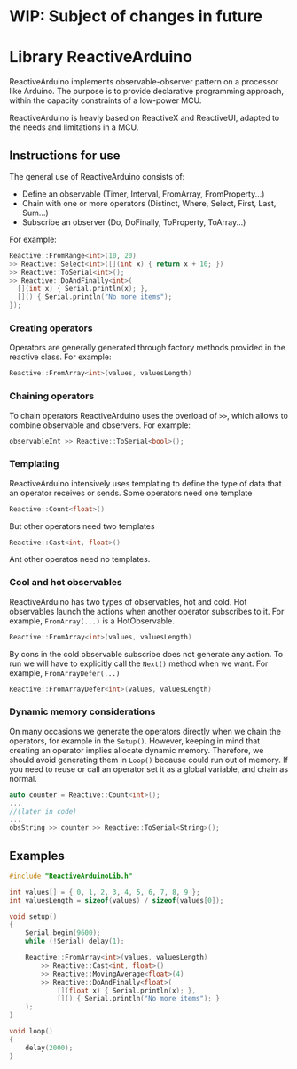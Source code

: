 # WIP: Subject of changes in future

# Library ReactiveArduino

ReactiveArduino implements observable-observer pattern on a processor like Arduino. The purpose is to provide declarative programming approach, within the capacity constraints of a low-power MCU.

ReactiveArduino is heavly based on ReactiveX and ReactiveUI, adapted to the needs and limitations in a MCU.

## Instructions for use
The general use of ReactiveArduino consists of:
* Define an observable (Timer, Interval, FromArray, FromProperty...)
* Chain with one or more operators (Distinct, Where, Select, First, Last, Sum...) 
* Subscribe an observer (Do, DoFinally, ToProperty, ToArray...)

For example:
```c++
Reactive::FromRange<int>(10, 20)
>> Reactive::Select<int>([](int x) { return x + 10; })
>> Reactive::ToSerial<int>();
>> Reactive::DoAndFinally<int>(
  [](int x) { Serial.println(x); },
  []() { Serial.println("No more items"); 
});
```
### Creating operators
Operators are generally generated through factory methods provided in the reactive class.
For example:
```c++
Reactive::FromArray<int>(values, valuesLength)
```

### Chaining operators
To chain operators ReactiveArduino uses the overload of `>>`, which allows to combine observable and observers.
For example:
```c++
observableInt >> Reactive::ToSerial<bool>();
```

### Templating
ReactiveArduino intensively uses templating to define the type of data that an operator receives or sends.
Some operators need one template
```c++
Reactive::Count<float>()
```
But other operators need two templates
```c++
Reactive::Cast<int, float>()
```
Ant other operatos need no templates.

### Cool and hot observables
ReactiveArduino has two types of observables, hot and cold.
Hot observables launch the actions when another operator subscribes to it. For example, `FromArray(...)` is a HotObservable.
```c++
Reactive::FromArray<int>(values, valuesLength)
```
By cons in the cold observable subscribe does not generate any action. To run we will have to explicitly call the `Next()` method when we want. For example, `FromArrayDefer(...)`
```c++
Reactive::FromArrayDefer<int>(values, valuesLength)
```
### Dynamic memory considerations
On many occasions we generate the operators directly when we chain the operators, for example in the `Setup()`. However, keeping in mind that creating an operator implies allocate dynamic memory. Therefore, we should avoid generating them in `Loop()` because could run out of memory.
If you need to reuse or call an operator set it as a global variable, and chain as normal.
```c++
auto counter = Reactive::Count<int>();
...
//(later in code)
...
obsString >> counter >> Reactive::ToSerial<String>();
```

## Examples
```c++
#include "ReactiveArduinoLib.h"

int values[] = { 0, 1, 2, 3, 4, 5, 6, 7, 8, 9 };
int valuesLength = sizeof(values) / sizeof(values[0]);

void setup()
{
	Serial.begin(9600);
	while (!Serial) delay(1);

	Reactive::FromArray<int>(values, valuesLength)
		>> Reactive::Cast<int, float>()
		>> Reactive::MovingAverage<float>(4)
		>> Reactive::DoAndFinally<float>(
			[](float x) { Serial.println(x); },
			[]() { Serial.println("No more items"); }
	);
}

void loop() 
{
	delay(2000);
}
```
